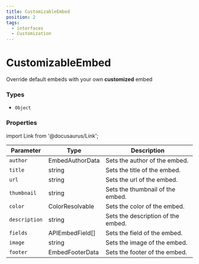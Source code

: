 ```yaml
---
title: CustomizableEmbed
position: 2
tags:
  - interfaces
  - Customization
---
```


# CustomizableEmbed

Override default embeds with your own **customized** embed

### Types
* `Object`

### Properties

import Link from '@docusaurus/Link';

| Parameter | Type | Description  |
| --------- | ---- | ------------ |
| `author`  | <Link to="https://old.discordjs.dev/#/docs/discord.js/main/typedef/EmbedAuthorData">EmbedAuthorData</Link> | Sets the author of the embed. |
| `title`  | <Link to="https://developer.mozilla.org/en-US/docs/Web/JavaScript/Reference/Global_Objects/String">string</Link> | Sets the title of the embed. |
| `url`  | <Link to="https://developer.mozilla.org/en-US/docs/Web/JavaScript/Reference/Global_Objects/String">string</Link> | Sets the url of the embed. |
| `thumbnail`  | <Link to="https://developer.mozilla.org/en-US/docs/Web/JavaScript/Reference/Global_Objects/String">string</Link> | Sets the thumbnail of the embed. |
| `color`  | <Link to="https://old.discordjs.dev/#/docs/discord.js/main/typedef/ColorResolvable">ColorResolvable</Link> | Sets the color of the embed. |
| `description`  | <Link to="https://developer.mozilla.org/en-US/docs/Web/JavaScript/Reference/Global_Objects/String">string</Link> | Sets the description of the embed. |
| `fields`  | <Link to="https://discord-api-types.dev/api/discord-api-types-v10/interface/APIEmbedField">APIEmbedField[]</Link> | Sets the field of the embed. |
| `image`  | <Link to="https://developer.mozilla.org/en-US/docs/Web/JavaScript/Reference/Global_Objects/String">string</Link> | Sets the image of the embed. |
| `footer`  | <Link to="https://old.discordjs.dev/#/docs/discord.js/main/typedef/EmbedFooterData">EmbedFooterData</Link> | Sets the footer of the embed. |